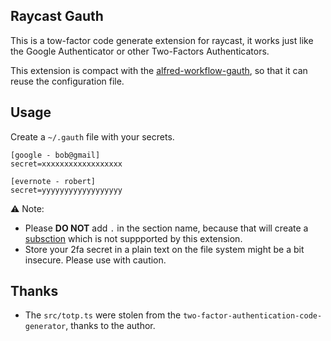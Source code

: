 ## Raycast Gauth

This is a tow-factor code generate extension for raycast, it works just like the Google Authenticator or other Two-Factors Authenticators.

This extension is compact with the [alfred-workflow-gauth](https://github.com/moul/alfred-workflow-gauth), so that it can reuse the configuration file.

## Usage

Create a `~/.gauth` file with your secrets.

```
[google - bob@gmail]
secret=xxxxxxxxxxxxxxxxxx

[evernote - robert]
secret=yyyyyyyyyyyyyyyyyy
```

⚠️ Note:
- Please **DO NOT** add `.` in the section name, because that will create a [subsction](https://en.wikipedia.org/wiki/INI_file#Hierarchy_(section_nesting)) which is not suppported by this extension. 
- Store your 2fa secret in a plain text on the file system might be a bit insecure. Please use with caution.

## Thanks

* The `src/totp.ts` were stolen from the `two-factor-authentication-code-generator`, thanks to the author.
